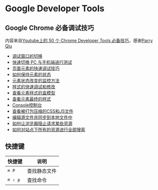 # Google Developer Tools

## Google Chrome 必备调试技巧

内容来自[Youtube上的 50 个 Chrome Developer Tools 必备技巧](https://www.youtube.com/watch?v=xSrpjGSNqvI&list=PLXbU-2B80FvBhAYNx8qqx6gaNSKX9HlCm)，感谢[Parry
Qiu](https://www.youtube.com/channel/UCTJl5ok3HDONqcOOavWbhtw)

* [调试窗口的切换](/tools/google-developer-tools/debug-window-switching.md)
* [快速切换 PC 与手机端进行测试](/tools/google-developer-tools/quickly-switch-between-pc-and-mobile-phone-mode.md)
* [页面元素的快速调试技巧](/tools/google-developer-tools/quick-debugging-techniques-for-page-elements.md)
* [如何保持元素的状态](/tools/google-developer-tools/how-to-keep-the-state-of-the-element.md)
* [元素状态改变的监控方法](/tools/google-developer-tools/monitoring-of-element-status-changes.md)
* [样式的快速调试和修改](/tools/google-developer-tools/quick-debugging-and-modification-of-styles.md)
* [查看元素样式的盒模型](/tools/google-developer-tools/check-element-style-box-model.md)
* [查看元素最终的样式](/tools/google-developer-tools/see-the-final-style-of-the-element.md)
* [Console控制台](/tools/google-developer-tools/console.md)
* [查看被打包压缩的CSS和JS文件](/tools/google-developer-tools/view-packed-css-and-js-files.md)
* [编辑源文件并同步到本地文件中](/tools/google-developer-tools/edit-source-files-and-sync-to-local-files.md)
* [如何让浏览器阻止请求某些资源](/tools/google-developer-tools/how-to-make-browsers-block-requests-for-certain-resources.md)
* [如何对站点下所有的资源进行全部搜索](/tools/google-developer-tools/how-to-search-all-the-resources-under-the-site.md)

## 快捷键

| 快捷键 | 说明 |
| --- | --- |
| `⌘ P` | 查找静态文件 |
| `⌘ ⇧ p` | 查找命令 |
